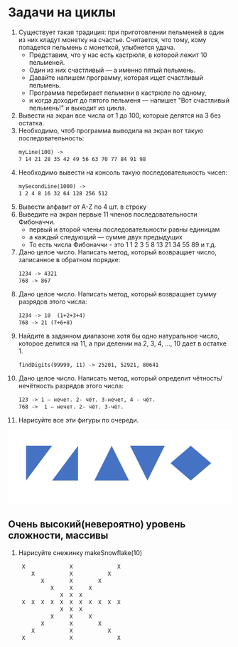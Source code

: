 # Задачи на циклы

1. Существует такая традиция: при приготовлении пельменей в один из них кладут монетку на счастье.  Считается, что тому, кому попадется пельмень с монеткой, улыбнется удача. 
   - Представим, что у нас есть кастрюля, в которой лежит 10
 пельменей. 
   - Один из них счастливый —  а именно пятый пельмень. 
   - Давайте напишем программу, которая ищет счастливый пельмень. 
   - Программа перебирает пельмени в кастрюле по одному, 
   - и когда доходит до пятого пельменя —  напишет "Вот счастливый пельмень!" и выходит из цикла.
2. Вывести на экран все числа от 1 до 100, которые делятся на 3 без остатка.
3. Необходимо, чтоб программа выводила на экран вот такую последовательность:
    ```
    myLine(100) ->
    7 14 21 28 35 42 49 56 63 70 77 84 91 98
    ```
4. Необходимо вывести на консоль такую последовательность чисел:
    ```
    mySecondLine(1000) ->
    1 2 4 8 16 32 64 128 256 512
    ```
5. Вывести алфавит от A-Z по 4 шт. в строку
6. Выведите на экран первые 11 членов последовательности Фибоначчи.    
   - первый и второй члены последовательности равны единицам
   - а каждый следующий — сумме двух предыдущих
   - То есть числа Фибоначчи - это 1  1  2  3  5  8  13  21  34  55  89  и т.д.  
7. Дано целое число. Написать метод, который возвращает число, записанное в обратном порядке:
    ```
    1234 -> 4321
    768 -> 867 
    ```
8. Дано целое число. Написать метод, который возвращает сумму разрядов этого числа:
    ```
    1234 -> 10  (1+2+3+4)
    768 -> 21 (7+6+8)
    ```
9. Найдите в заданном диапазоне хотя бы одно натуральное число, которое делится на 11, а при делении на 2, 3, 4, ..., 10 дает в остатке 1.
    ```
    findDigits(99999, 11) -> 25201, 52921, 80641
    ```
10. Дано целое число. Написать метод, который определит чётность/ нечётность разрядов этого числа:
    ```
    123 -> 1 – нечет. 2- чёт. 3-нечет, 4 - чёт.
    768 ->  1 – нечет. 2- чёт. 3-чёт.
    ```
11. Нарисуйте все эти фигуры по очереди. 

![Задачи для восьмого урока](./dreieck-008.png)

## Очень высокий(невероятно) уровень сложности, массивы

1. Нарисуйте снежинку makeSnowflake(10)
    ```
     X              X              X 
        X           X           X    
           X        X        X       
              X     X     X          
                 X  X  X             
     X  X  X  X  X  X  X  X  X  X  X 
                 X  X  X             
              X     X     X          
           X        X        X       
        X           X           X    
     X              X              X 
    ```
